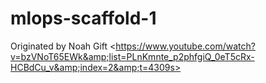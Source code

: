 # mlops-scaffold-1
Originated by Noah Gift &lt;https://www.youtube.com/watch?v=bzVNoT65EWk&amp;list=PLnKmnte_p2phfgiQ_0eT5cRx-HCBdCu_v&amp;index=2&amp;t=4309s>
